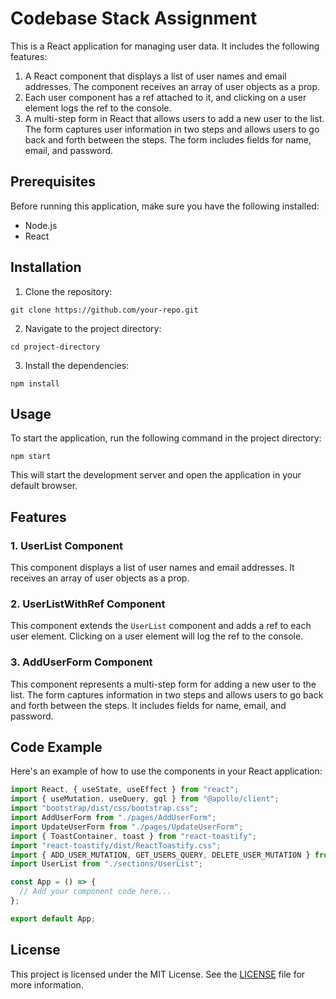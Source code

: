 # Codebase Stack Assignment

This is a React application for managing user data. It includes the following features:

1. A React component that displays a list of user names and email addresses. The component receives an array of user objects as a prop.
2. Each user component has a ref attached to it, and clicking on a user element logs the ref to the console.
3. A multi-step form in React that allows users to add a new user to the list. The form captures user information in two steps and allows users to go back and forth between the steps. The form includes fields for name, email, and password.

## Prerequisites

Before running this application, make sure you have the following installed:

- Node.js
- React

## Installation

1. Clone the repository:

```
git clone https://github.com/your-repo.git
```

2. Navigate to the project directory:

```
cd project-directory
```

3. Install the dependencies:

```
npm install
```

## Usage

To start the application, run the following command in the project directory:

```
npm start
```

This will start the development server and open the application in your default browser.

## Features

### 1. UserList Component

This component displays a list of user names and email addresses. It receives an array of user objects as a prop.

### 2. UserListWithRef Component

This component extends the `UserList` component and adds a ref to each user element. Clicking on a user element will log the ref to the console.

### 3. AddUserForm Component

This component represents a multi-step form for adding a new user to the list. The form captures information in two steps and allows users to go back and forth between the steps. It includes fields for name, email, and password.

## Code Example

Here's an example of how to use the components in your React application:

```jsx
import React, { useState, useEffect } from "react";
import { useMutation, useQuery, gql } from "@apollo/client";
import "bootstrap/dist/css/bootstrap.css";
import AddUserForm from "./pages/AddUserForm";
import UpdateUserForm from "./pages/UpdateUserForm";
import { ToastContainer, toast } from "react-toastify";
import "react-toastify/dist/ReactToastify.css";
import { ADD_USER_MUTATION, GET_USERS_QUERY, DELETE_USER_MUTATION } from './queries/userQuery'
import UserList from "./sections/UserList";

const App = () => {
  // Add your component code here...
};

export default App;
```

## License

This project is licensed under the MIT License. See the [LICENSE](LICENSE) file for more information.
